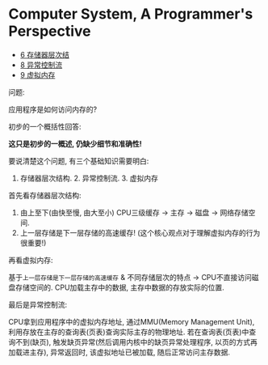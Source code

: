 # Computer System, A Programmer's Perspective

- [6 存储器层次结](#存储器层次结构)
- [8 异常控制流](#异常控制流)
- [9 虚拟内存](#虚拟内存)

问题:

应用程序是如何访问内存的?

初步的一个概括性回答:

**这只是初步的一概述, 仍缺少细节和准确性!**

要说清楚这个问题, 有三个基础知识需要明白:

1. 存储器层次结构. 2. 异常控制流. 3. 虚拟内存

首先看存储器层次结构: 

1. 由上至下(由快至慢, 由大至小) CPU三级缓存 -> 主存 -> 磁盘 -> 网络存储空间.
2. 上一层存储是下一层存储的高速缓存! (这个核心观点对于理解虚拟内存的行为很重要!)

再看虚拟内存:

基于`上一层存储是下一层存储的高速缓存` & 不同存储层次的特点 -> CPU不直接访问磁盘存储空间的. CPU加载主存中的数据, 主存中数据的存放实际的位置.

最后是异常控制流:

CPU拿到应用程序中的虚拟内存地址, 通过MMU(Memory Management Unit), 利用存放在主存的查询表(页表)查询实际主存的物理地址. 若在查询表(页表)中查询不到(缺页), 触发缺页异常(然后调用内核中的缺页异常处理程序, 以页的方式再加载进主存), 异常返回时, 该虚拟地址已被加载, 随后正常访问主存数据.
